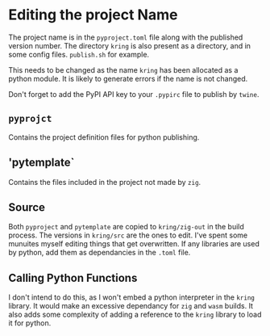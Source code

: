 # Editing the project Name

The project name is in the `pyproject.toml` file along with the published version number.
The directory `kring` is also present as a directory, and in some config files. `publish.sh` for example.

This needs to be changed as the name `kring` has been allocated as a python module.
It is likely to generate errors if the name is not changed.

Don't forget to add the PyPI API key to your `.pypirc` file to publish by `twine`.

## `pyprojct`

Contains the project definition files for python publishing.

## 'pytemplate`

Contains the files included in the project not made by `zig`.

## Source

Both `pyproject` and `pytemplate` are copied to `kring/zig-out` in the build process. The versions
in `kring/src` are the ones to edit. I've spent some munuites myself editing things that get
overwritten. If any libraries are used by python, add them as dependancies in the `.toml` file.

## Calling Python Functions

I don't intend to do this, as I won't embed a python interpreter in the `kring` library. It
would make an excessive dependancy for `zig` and `wasm` builds. It also adds some complexity
of adding a reference to the `kring` library to load it for python.


